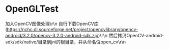 # OpenGLTest

加入OpenCV图像处理\r\n
自行下载OpenCV库(https://nchc.dl.sourceforge.net/project/opencvlibrary/opencv-android/3.2.0/opencv-3.2.0-android-sdk.zip)\r\n
然后拷贝OpenCV-android-sdk/sdk/native/目录到jni的根目录，并从命名位open_cv\r\n
